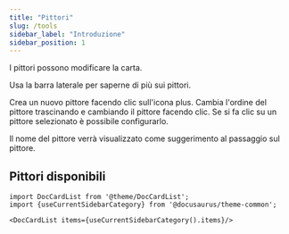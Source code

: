 ```yaml
---
title: "Pittori"
slug: /tools
sidebar_label: "Introduzione"
sidebar_position: 1
---
```



I pittori possono modificare la carta.

Usa la barra laterale per saperne di più sui pittori.

Crea un nuovo pittore facendo clic sull'icona plus. Cambia l'ordine del pittore trascinando e cambiando il pittore facendo clic. Se si fa clic su un pittore selezionato è possibile configurarlo.

Il nome del pittore verrà visualizzato come suggerimento al passaggio sul pittore.

## Pittori disponibili

```mdx-code-block
import DocCardList from '@theme/DocCardList';
import {useCurrentSidebarCategory} from '@docusaurus/theme-common';

<DocCardList items={useCurrentSidebarCategory().items}/>
```
